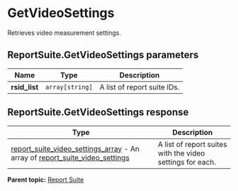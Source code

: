 # GetVideoSettings

Retrieves video measurement settings.

## ReportSuite.GetVideoSettings parameters

|Name|Type|Description|
|----|----|-----------|
| **rsid_list** | `array[string]` |A list of report suite IDs.|

## ReportSuite.GetVideoSettings response

|Type|Description|
|----|-----------|
| [report_suite_video_settings_array](../../data_types/r_report_suite_video_settings_array.md#) - An array of [report_suite_video_settings](../../data_types/r_report_suite_video_settings.md#) |A list of report suites with the video settings for each.|

**Parent topic:** [Report Suite](../../methods/report_suite/r_methods_reportsuite.md)

